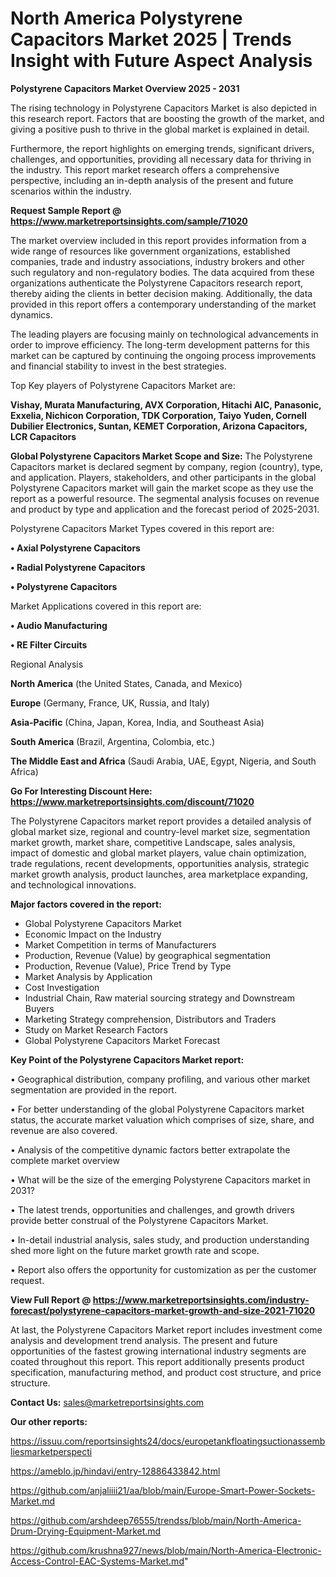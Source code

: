 # North America Polystyrene Capacitors Market 2025 | Trends Insight with Future Aspect Analysis

<Strong> Polystyrene Capacitors Market Overview 2025 - 2031</strong>

The rising technology in Polystyrene Capacitors Market is also depicted in this research report. Factors that are boosting the growth of the market, and giving a positive push to thrive in the global market is explained in detail.

Furthermore, the report highlights on emerging trends, significant drivers, challenges, and opportunities, providing all necessary data for thriving in the industry. This report market research offers a comprehensive perspective, including an in-depth analysis of the present and future scenarios within the industry.

<strong>Request Sample Report @ <a href=https://www.marketreportsinsights.com/sample/71020>https://www.marketreportsinsights.com/sample/71020</a></strong>

The market overview included in this report provides information from a wide range of resources like government organizations, established companies, trade and industry associations, industry brokers and other such regulatory and non-regulatory bodies. The data acquired from these organizations authenticate the Polystyrene Capacitors research report, thereby aiding the clients in better decision making. Additionally, the data provided in this report offers a contemporary understanding of the market dynamics.

The leading players are focusing mainly on technological advancements in order to improve efficiency. The long-term development patterns for this market can be captured by continuing the ongoing process improvements and financial stability to invest in the best strategies.

Top Key players of Polystyrene Capacitors Market are:

<strong>Vishay, Murata Manufacturing, AVX Corporation, Hitachi AIC, Panasonic, Exxelia, Nichicon Corporation, TDK Corporation, Taiyo Yuden, Cornell Dubilier Electronics, Suntan, KEMET Corporation, Arizona Capacitors, LCR Capacitors</strong>

<strong><b>Global Polystyrene Capacitors Market Scope and Size:</b></strong>
The Polystyrene Capacitors market is declared segment by company, region (country), type, and application. Players, stakeholders, and other participants in the global Polystyrene Capacitors market will gain the market scope as they use the report as a powerful resource. The segmental analysis focuses on revenue and product by type and application and the forecast period of 2025-2031.

Polystyrene Capacitors Market Types covered in this report are:

<strong>• Axial Polystyrene Capacitors

• Radial Polystyrene Capacitors

• Polystyrene Capacitors</strong>

Market Applications covered in this report are:

<strong>• Audio Manufacturing

• RE Filter Circuits</strong> 

Regional Analysis

<strong>North America</strong> (the United States, Canada, and Mexico)

<strong>Europe</strong> (Germany, France, UK, Russia, and Italy)

<strong>Asia-Pacific</strong> (China, Japan, Korea, India, and Southeast Asia)

<strong>South America</strong> (Brazil, Argentina, Colombia, etc.)

<strong>The Middle East and Africa</strong> (Saudi Arabia, UAE, Egypt, Nigeria, and South Africa)

<strong>Go For Interesting Discount Here: <a href=https://www.marketreportsinsights.com/discount/71020>https://www.marketreportsinsights.com/discount/71020</a></strong>

The Polystyrene Capacitors market report provides a detailed analysis of global market size, regional and country-level market size, segmentation market growth, market share, competitive Landscape, sales analysis, impact of domestic and global market players, value chain optimization, trade regulations, recent developments, opportunities analysis, strategic market growth analysis, product launches, area marketplace expanding, and technological innovations.

<strong><b>Major factors covered in the report:</b></strong>
<ul>
  <li>Global Polystyrene Capacitors Market </li>
  <li>Economic Impact on the Industry</li>
  <li>Market Competition in terms of Manufacturers</li>
  <li>Production, Revenue (Value) by geographical segmentation</li>
  <li>Production, Revenue (Value), Price Trend by Type</li>
  <li>Market Analysis by Application</li>
  <li>Cost Investigation</li>
  <li>Industrial Chain, Raw material sourcing strategy and Downstream Buyers</li>
  <li>Marketing Strategy comprehension, Distributors and Traders</li>
  <li>Study on Market Research Factors</li>
  <li>Global Polystyrene Capacitors Market Forecast</li>
</ul>

<strong><b>Key Point of the Polystyrene Capacitors Market report:</b></strong>

• Geographical distribution, company profiling, and various other market segmentation are provided in the report.

• For better understanding of the global Polystyrene Capacitors market status, the accurate market valuation which comprises of size, share, and revenue are also covered.

• Analysis of the competitive dynamic factors better extrapolate the complete market overview

• What will be the size of the emerging Polystyrene Capacitors market in 2031?

• The latest trends, opportunities and challenges, and growth drivers provide better construal of the Polystyrene Capacitors Market.

• In-detail industrial analysis, sales study, and production understanding shed more light on the future market growth rate and scope.

• Report also offers the opportunity for customization as per the customer request.

<strong><b>View Full Report @ <a href=https://www.marketreportsinsights.com/industry-forecast/polystyrene-capacitors-market-growth-and-size-2021-71020>https://www.marketreportsinsights.com/industry-forecast/polystyrene-capacitors-market-growth-and-size-2021-71020</a></b></strong>


At last, the Polystyrene Capacitors Market report includes investment come analysis and development trend analysis. The present and future opportunities of the fastest growing international industry segments are coated throughout this report. This report additionally presents product specification, manufacturing method, and product cost structure, and price structure.

<strong>Contact Us:</strong>
sales@marketreportsinsights.com

<strong>Our other reports:</strong>

<a href=https://issuu.com/reportsinsights24/docs/europetankfloatingsuctionassembliesmarketperspecti>https://issuu.com/reportsinsights24/docs/europetankfloatingsuctionassembliesmarketperspecti</a>

<a href=https://ameblo.jp/hindavi/entry-12886433842.html>https://ameblo.jp/hindavi/entry-12886433842.html</a>

<a href=https://github.com/anjaliiii21/aa/blob/main/Europe-Smart-Power-Sockets-Market.md>https://github.com/anjaliiii21/aa/blob/main/Europe-Smart-Power-Sockets-Market.md</a>

<a href=https://github.com/arshdeep76555/trendss/blob/main/North-America-Drum-Drying-Equipment-Market.md>https://github.com/arshdeep76555/trendss/blob/main/North-America-Drum-Drying-Equipment-Market.md</a>

<a href=https://github.com/krushna927/news/blob/main/North-America-Electronic-Access-Control-EAC-Systems-Market.md>https://github.com/krushna927/news/blob/main/North-America-Electronic-Access-Control-EAC-Systems-Market.md</a>"
